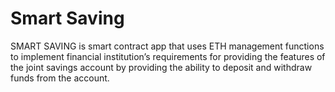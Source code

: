 # Smart Saving
SMART SAVING is smart contract app that uses ETH management functions to implement financial institution’s requirements for providing the features of the joint savings account by providing the ability to deposit and withdraw funds from the account.
